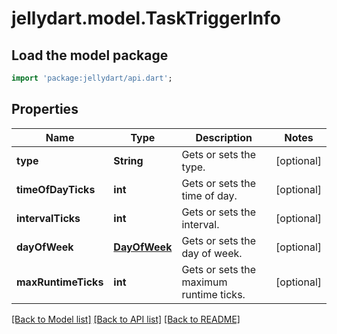 # jellydart.model.TaskTriggerInfo

## Load the model package
```dart
import 'package:jellydart/api.dart';
```

## Properties
Name | Type | Description | Notes
------------ | ------------- | ------------- | -------------
**type** | **String** | Gets or sets the type. | [optional] 
**timeOfDayTicks** | **int** | Gets or sets the time of day. | [optional] 
**intervalTicks** | **int** | Gets or sets the interval. | [optional] 
**dayOfWeek** | [**DayOfWeek**](DayOfWeek.md) | Gets or sets the day of week. | [optional] 
**maxRuntimeTicks** | **int** | Gets or sets the maximum runtime ticks. | [optional] 

[[Back to Model list]](../README.md#documentation-for-models) [[Back to API list]](../README.md#documentation-for-api-endpoints) [[Back to README]](../README.md)


